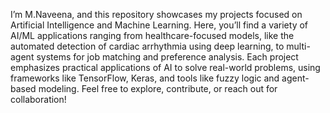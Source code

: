 I’m M.Naveena, and this repository showcases my projects focused on Artificial Intelligence and Machine Learning. Here, you’ll find a variety of AI/ML applications ranging from healthcare-focused models, like the automated detection of cardiac arrhythmia using deep learning, to multi-agent systems for job matching and preference analysis. Each project emphasizes practical applications of AI to solve real-world problems, using frameworks like TensorFlow, Keras, and tools like fuzzy logic and agent-based modeling. Feel free to explore, contribute, or reach out for collaboration!
